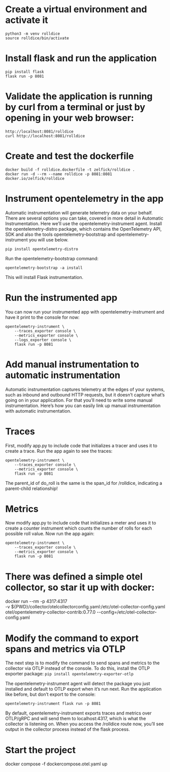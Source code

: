 # Create a virtual environment and activate it
```
python3 -m venv rolldice
source rolldice/bin/activate
```

# Install flask and run the application
```
pip install flask
flask run -p 8081
```

# Validate the application is running by curl from a terminal or just by opening in your web browser:
```
http://localhost:8081/rolldice
curl http://localhost:8081/rolldice
```

# Create and test the dockerfile
```
docker build -f rolldice.dockerfile -t zelfick/rolldice .
docker run -d --rm --name rolldice -p 8081:8081 docker.io/zelfick/rolldice
```

# Instrument opentelemetry in the app
Automatic instrumentation will generate telemetry data on your behalf. There are several options you can take, covered in more detail in Automatic Instrumentation. Here we’ll use the opentelemetry-instrument agent.
Install the opentelemetry-distro package, which contains the OpenTelemetry API, SDK and also the tools opentelemetry-bootstrap and opentelemetry-instrument you will use below.

```pip install opentelemetry-distro```

Run the opentelemetry-bootstrap command:

```opentelemetry-bootstrap -a install```

This will install Flask instrumentation.

# Run the instrumented app
You can now run your instrumented app with opentelemetry-instrument and have it print to the console for now:
```
opentelemetry-instrument \
    --traces_exporter console \
    --metrics_exporter console \
    --logs_exporter console \
    flask run -p 8081
```
# Add manual instrumentation to automatic instrumentation 
Automatic instrumentation captures telemetry at the edges of your systems, such as inbound and outbound HTTP requests, but it doesn’t capture what’s going on in your application. For that you’ll need to write some manual instrumentation. Here’s how you can easily link up manual instrumentation with automatic instrumentation.

# Traces
First, modify app.py to include code that initializes a tracer and uses it to create a trace. Run the app again to see the traces:
```
opentelemetry-instrument \
    --traces_exporter console \
    --metrics_exporter console \
    flask run -p 8081
```
The parent_id of do_roll is the same is the span_id for /rolldice, indicating a parent-child relationship!

# Metrics 
Now modify app.py to include code that initializes a meter and uses it to create a counter instrument which counts the number of rolls for each possible roll value.
Now run the app again:
```
opentelemetry-instrument \
    --traces_exporter console \
    --metrics_exporter console \
    flask run -p 8081
```
# There was defined a simple otel collector, so star it up with docker:
docker run --rm -p 4317:4317 \
    -v ${PWD}/collector/otelcollectorconfig.yaml:/etc/otel-collector-config.yaml \
    otel/opentelemetry-collector-contrib:0.77.0 --config=/etc/otel-collector-config.yaml

# Modify the command to export spans and metrics via OTLP
The next step is to modify the command to send spans and metrics to the collector via OTLP instead of the console.
To do this, install the OTLP exporter package:
```pip install opentelemetry-exporter-otlp```

The opentelemetry-instrument agent will detect the package you just installed and default to OTLP export when it’s run next. Run the application like before, but don’t export to the console:
```
opentelemetry-instrument flask run -p 8081
```
By default, opentelemetry-instrument exports traces and metrics over OTLP/gRPC and will send them to localhost:4317, which is what the collector is listening on.
When you access the /rolldice route now, you’ll see output in the collector process instead of the flask process.


# Start the project
docker compose -f dockercompose.otel.yaml up